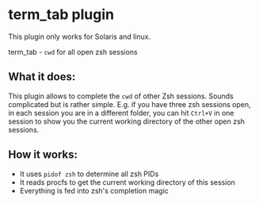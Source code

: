 # term_tab plugin

This plugin only works for Solaris and linux.

term_tab - `cwd` for all open zsh sessions

## What it does:

This plugin allows to complete the `cwd` of other Zsh sessions. Sounds
complicated but is rather simple. E.g. if you have three zsh sessions open, in
each session you are in a different folder, you can hit `Ctrl+V` in one session
to show you the current working directory of the other open zsh sessions.

## How it works:

- It uses `pidof zsh` to determine all zsh PIDs
- It reads procfs to get the current working directory of this session
- Everything is fed into zsh's completion magic
